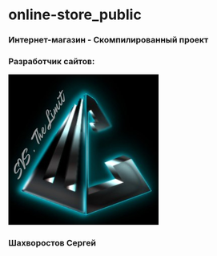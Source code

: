 # online-store_public

### Интернет-магазин - Cкомпилированный проект

### Разработчик сайтов:

![cover.jpg](./assets/img/cover.jpg)

### **Шахворостов Сергей**
